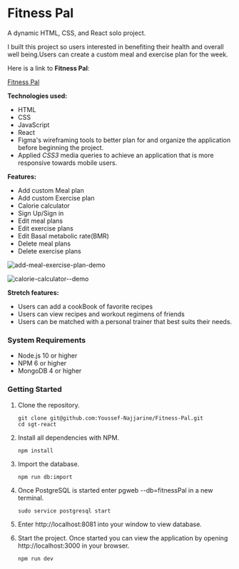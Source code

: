 # Fitness Pal

A dynamic HTML, CSS, and React solo project.

I built this project so users interested in benefiting their health and overall well being.Users can create a custom meal and exercise plan for the week. 

Here is a link to **Fitness Pal**:

[Fitness Pal](https://fitness-pal1.herokuapp.com/)

**Technologies used:**
- HTML
- CSS
- JavaScript
- React
- Figma's wireframing tools to better plan for and organize the application before beginning the project.
- Applied *CSS3* media queries to achieve an application that is more responsive towards mobile users.

**Features:**

- Add custom Meal plan
- Add custom Exercise plan
- Calorie calculator
- Sign Up/Sign in
- Edit meal plans
- Edit exercise plans
- Edit Basal metabolic rate(BMR)
- Delete meal plans
- Delete exercise plans

![add-meal-exercise-plan-demo](https://user-images.githubusercontent.com/71291742/145139885-328b3b4b-0219-4fc4-b21f-3be4d4a13cf3.gif)

![calorie-calculator--demo](https://user-images.githubusercontent.com/71291742/145140001-89284dcb-e01b-4d6d-8e45-252df8a28025.gif)



**Stretch features:**

- Users can add a cookBook of favorite recipes
- Users can view recipes and workout regimens of friends
- Users can be matched with a personal trainer that best suits their needs.

### System Requirements

- Node.js 10 or higher
- NPM 6 or higher
- MongoDB 4 or higher

### Getting Started

1. Clone the repository.

    ```shell
    git clone git@github.com:Youssef-Najjarine/Fitness-Pal.git
    cd sgt-react
    ```

2. Install all dependencies with NPM.

    ```shell
    npm install
    ```

3. Import the  database.

    ```shell
    npm run db:import
    ```

4. Once PostgreSQL is started enter pgweb --db=fitnessPal in a new terminal.

    ```shell
    sudo service postgresql start
    ```
5. Enter http://localhost:8081 into your window to view database.


6. Start the project. Once started you can view the application by opening http://localhost:3000 in your browser.

    ```shell
    npm run dev
    ```

